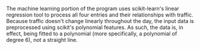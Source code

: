 The machine learning portion of the program uses scikit-learn's linear regression tool to process all four entries and their relationships with traffic. Because traffic doesn't change linearly throughout the day, the input data is preprocessed using scikit's polynomial features. As such, the data is, in effect, being fitted to a polynomial (more specifically, a polynomial of degree 6), not a straight line.

